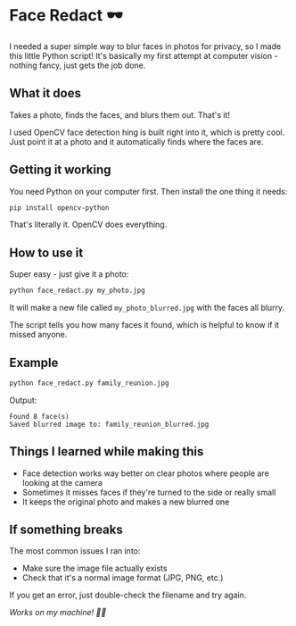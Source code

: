 # Face Redact 🕶️

I needed a super simple way to blur faces in photos for privacy, so I made this little Python script! It's basically my first attempt at computer vision - nothing fancy, just gets the job done.

## What it does

Takes a photo, finds the faces, and blurs them out. That's it! 

I used OpenCV face detection hing is built right into it, which is pretty cool. Just point it at a photo and it automatically finds where the faces are.

## Getting it working

You need Python on your computer first. Then install the one thing it needs:

```bash
pip install opencv-python
```

That's literally it. OpenCV does everything.

## How to use it

Super easy - just give it a photo:

```bash
python face_redact.py my_photo.jpg
```

It will make a new file called `my_photo_blurred.jpg` with the faces all blurry. 

The script tells you how many faces it found, which is helpful to know if it missed anyone.

## Example

```bash
python face_redact.py family_reunion.jpg
```

Output:
```
Found 8 face(s)
Saved blurred image to: family_reunion_blurred.jpg
```

## Things I learned while making this

- Face detection works way better on clear photos where people are looking at the camera
- Sometimes it misses faces if they're turned to the side or really small
- It keeps the original photo and makes a new blurred one


## If something breaks

The most common issues I ran into:
- Make sure the image file actually exists 
- Check that it's a normal image format (JPG, PNG, etc.)

If you get an error, just double-check the filename and try again.



*Works on my machine! 🤷‍♂️*